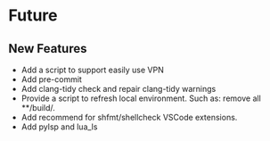 # Future
## New Features
- Add a script to support easily use VPN
- Add pre-commit
- Add clang-tidy check and repair clang-tidy warnings
- Provide a script to refresh local environment. Such as: remove all **/build/.
- Add recommend for shfmt/shellcheck VSCode extensions.
- Add pylsp and lua_ls

